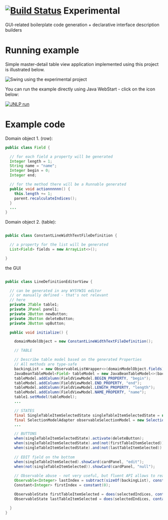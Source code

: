 
[![Build Status](https://travis-ci.org/eurekin/experimental.png?branch=master)](https://travis-ci.org/eurekin/experimental) Experimental 
============

GUI-related boilerplate code generation + declarative interface description builders

Running example
============

Simple master-detail table view application implemented using this project is illustrated below.

![Swing using the experimental project](http://i.imgur.com/zl7qy4P.gif?1 "Preview")

You can run the example directly using Java WebStart - click on the icon below:

[![JNLP run](http://www.fileinfo.com/images/icons/files/128/jnlp-1858.png)](https://dl-web.dropbox.com/spa/5e9kbyw5dxyp93u/experimental/public/app.jnlp)

Example code
============

Domain object 1. (row):
```java
public class Field {

  // for each field a property will be generated
  Integer length = 1;
  String name = "name";
  Integer begin = 0;
  Integer end;

  // for the method there will be a Runnable generated
  public void actionnnnnn() {
    this.length += 1;
    parent.recalculateIndices();
  }
  ...
}    
```

Domain object 2. (table):

```java

public class ConstantLineWidthTextFileDefinition {

  // a property for the list will be generated
  List<Field> fields = new ArrayList<>();

}
```

the GUI

```java

public class LineDefinitionEditorView {

  // can be generated in any WYSYWIG editor
  // or manually defined - that's not relevant
  // here
  private JTable table1;
  private JPanel panel1;
  private JButton newButton;
  private JButton deleteButton;
  private JButton upButton;

  public void initialize() {

    domainModelObject = new ConstantLineWidthTextFileDefinition();

    // TABLE

    // Describe table model based on the generated Properties
    // All methods are type-safe
    backingList = new ObservableListWrapper<>(domainModelObject.fields);
    JavaBeanTableModel<Field> tableModel = new JavaBeanTableModel<>(backingList);
    tableModel.addColumn(FieldViewModel.BEGIN_PROPERTY, "begin");
    tableModel.addColumn(FieldViewModel.END_PROPERTY, "end");
    tableModel.addColumn(FieldViewModel.LENGTH_PROPERTY, "length");
    tableModel.addColumn(FieldViewModel.NAME_PROPERTY, "name");
    table1.setModel(tableModel);
    ...

    // STATES
    final SingleTableItemSelectedState singleTableItemSelectedState = new SingleTableItemSelectedState(table1);
    final SelectionModelAdapter observableSelectionModel = new SelectionModelAdapter(table1);
    ...

    // BUTTONS
    when(singleTableItemSelectedState).activate(deleteButton);
    when(singleTableItemSelectedState).and(not(firstTableItemSelected)).activate(upButton);
    when(singleTableItemSelectedState).and(not(lastTableItemSelected)).activate(downButton);
    
    // EDIT field on the bottom
    when(singleTableItemSelected).showCard(cardPanel, "edit");
    when(not(singleTableItemSelected)).showCard(cardPanel, "null");
    
    // Observable abuse - not very useful, but fluent API allows to read itself quite easily
    Observable<Integer> lastIndex = subtract(sizeOf(backingList), constant(1));
    Constant<Integer> firstIndex = constant(0);

    ObservableState firstTableItemSelected = does(selectedIndices, contain(firstIndex)); // ?
    ObservableState lastTableItemSelected = does(selectedIndices, contain(lastIndex)); // ?

  }    
}
```
